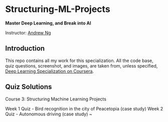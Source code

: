 # Structuring-ML-Projects
**Master Deep Learning, and Break into AI**

Instructor: [Andrew Ng](http://www.andrewng.org/)

## Introduction

This repo contains all my work for this specialization. All the code base, quiz questions, screenshot, and images, are taken from, unless specified, [Deep Learning Specialization on Coursera](https://www.coursera.org/specializations/deep-learning).

## Quiz Solutions

Course 3: Structuring Machine Learning Projects

Week 1 Quiz - Bird recognition in the city of Peacetopia (case study)
Week 2 Quiz - Autonomous driving (case study)
~
